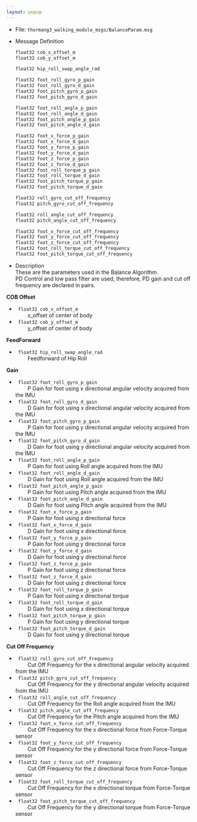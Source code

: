 ```yaml
---
layout: popup
---
```


- File: `thormang3_walking_module_msgs/BalanceParam.msg`

- Message Definition

  ```c
  float32 cob_x_offset_m
  float32 cob_y_offset_m

  float32 hip_roll_swap_angle_rad

  float32 foot_roll_gyro_p_gain
  float32 foot_roll_gyro_d_gain
  float32 foot_pitch_gyro_p_gain
  float32 foot_pitch_gyro_d_gain

  float32 foot_roll_angle_p_gain
  float32 foot_roll_angle_d_gain
  float32 foot_pitch_angle_p_gain
  float32 foot_pitch_angle_d_gain

  float32 foot_x_force_p_gain
  float32 foot_x_force_d_gain
  float32 foot_y_force_p_gain
  float32 foot_y_force_d_gain
  float32 foot_z_force_p_gain
  float32 foot_z_force_d_gain
  float32 foot_roll_torque_p_gain
  float32 foot_roll_torque_d_gain
  float32 foot_pitch_torque_p_gain
  float32 foot_pitch_torque_d_gain

  float32 roll_gyro_cut_off_frequency
  float32 pitch_gyro_cut_off_frequency  

  float32 roll_angle_cut_off_frequency
  float32 pitch_angle_cut_off_frequency

  float32 foot_x_force_cut_off_frequency
  float32 foot_y_force_cut_off_frequency
  float32 foot_z_force_cut_off_frequency
  float32 foot_roll_torque_cut_off_frequency
  float32 foot_pitch_torque_cut_off_frequency
  ```

- Description  
These are the parameters used in the Balance Algorithm.  
PD Control and low pass filter are used, therefore, PD gain and cut off frequency are declared in pairs.

**COB Offset**
* ` float32 cob_x_offset_m`  
&emsp;&emsp; x_offset of center of body
* ` float32 cob_y_offset_m`  
&emsp;&emsp; y_offset of center of body


**FeedForward**
* ` float32 hip_roll_swap_angle_rad`  
&emsp;&emsp; Feedforward of Hip Roll


**Gain**
* ` float32 foot_roll_gyro_p_gain`  
&emsp;&emsp; P Gain for foot using x directional angular velocity acquired from the IMU
* ` float32 foot_roll_gyro_d_gain`  
&emsp;&emsp; D Gain for foot using x directional angular velocity acquired from the IMU
* ` float32 foot_pitch_gyro_p_gain`  
&emsp;&emsp; P Gain for foot using y directional angular velocity acquired from the IMU
* ` float32 foot_pitch_gyro_d_gain`  
&emsp;&emsp; D Gain for foot using y directional angular velocity acquired from the IMU
* ` float32 foot_roll_angle_p_gain`  
&emsp;&emsp; P Gain for foot using Roll angle acquired from the IMU
* ` float32 foot_roll_angle_d_gain`  
&emsp;&emsp; D Gain for foot using Roll angle acquired from the IMU
* ` float32 foot_pitch_angle_p_gain`  
&emsp;&emsp; P Gain for foot using Pitch angle acquired from the IMU
* ` float32 foot_pitch_angle_d_gain`  
&emsp;&emsp; D Gain for foot using Pitch angle acquired from the IMU
* ` float32 foot_x_force_p_gain`  
&emsp;&emsp; P Gain for foot using x directional force
* ` float32 foot_x_force_d_gain`  
&emsp;&emsp; D Gain for foot using x directional force
* ` float32 foot_y_force_p_gain`  
&emsp;&emsp; P Gain for foot using y directional force
* ` float32 foot_y_force_d_gain`  
&emsp;&emsp; D Gain for foot using y directional force
* ` float32 foot_z_force_p_gain`  
&emsp;&emsp; P Gain for foot using z directional force
* ` float32 foot_z_force_d_gain`  
&emsp;&emsp; D Gain for foot using z directional force
* ` float32 foot_roll_torque_p_gain`  
&emsp;&emsp; P Gain for foot using x directional torque
* ` float32 foot_roll_torque_d_gain`  
&emsp;&emsp; D Gain for foot using x directional torque
* ` float32 foot_pitch_torque_p_gain`  
&emsp;&emsp; P Gain for foot using y directional torque
* ` float32 foot_pitch_torque_d_gain`  
&emsp;&emsp; D Gain for foot using y directional torque


**Cut Off Frequency**  
* ` float32 roll_gyro_cut_off_frequency`  
&emsp;&emsp; Cut Off Frequency for the x directional angular velocity acquired from the IMU
* ` float32 pitch_gyro_cut_off_frequency`  
&emsp;&emsp; Cut Off Frequency for the y directional angular velocity acquired from the IMU
* ` float32 roll_angle_cut_off_frequency`  
&emsp;&emsp; Cut Off Frequency for the Roll angle acquired from the IMU
* ` float32 pitch_angle_cut_off_frequency`  
&emsp;&emsp; Cut Off Frequency for the Pitch angle acquired from the IMU
* ` float32 foot_x_force_cut_off_frequency`  
&emsp;&emsp; Cut Off Frequency for the x directional force from Force-Torque sensor
* ` float32 foot_y_force_cut_off_frequency`  
&emsp;&emsp; Cut Off Frequency for the y directional force from Force-Torque sensor
* ` float32 foot_z_force_cut_off_frequency`  
&emsp;&emsp; Cut Off Frequency for the z directional force from Force-Torque sensor
* ` float32 foot_roll_torque_cut_off_frequency`  
&emsp;&emsp; Cut Off Frequency for the x directional torque from Force-Torque sensor
* ` float32 foot_pitch_torque_cut_off_frequency`  
&emsp;&emsp; Cut Off Frequency for the y directional torque from Force-Torque sensor
